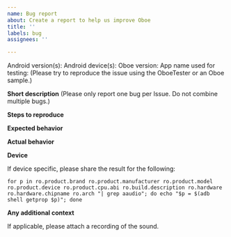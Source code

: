```yaml
---
name: Bug report
about: Create a report to help us improve Oboe
title: ''
labels: bug
assignees: ''

---
```


Android version(s):
Android device(s):
Oboe version:
App name used for testing: 
(Please try to reproduce the issue using the OboeTester or an Oboe sample.)
 
**Short description**
(Please only report one bug per Issue. Do not combine multiple bugs.)

**Steps to reproduce**

**Expected behavior**

**Actual behavior**

**Device**

If device specific, please share the result for the following: 

```
for p in ro.product.brand ro.product.manufacturer ro.product.model ro.product.device ro.product.cpu.abi ro.build.description ro.hardware ro.hardware.chipname ro.arch "| grep aaudio"; do echo "$p = $(adb shell getprop $p)"; done
```

**Any additional context**

If applicable, please attach a recording of the sound.
